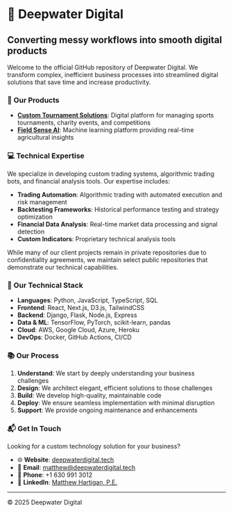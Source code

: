# 🌊 Deepwater Digital

## Converting messy workflows into smooth digital products

Welcome to the official GitHub repository of Deepwater Digital. We transform complex, inefficient business processes into streamlined digital solutions that save time and increase productivity.

### 🚀 Our Products

- **[Custom Tournament Solutions](https://customtournamentsolutions.com/)**: Digital platform for managing sports tournaments, charity events, and competitions
- **[Field Sense AI](https://field-sense-ai-staging-66660d303cdc.herokuapp.com/)**: Machine learning platform providing real-time agricultural insights

### 💻 Technical Expertise

We specialize in developing custom trading systems, algorithmic trading bots, and financial analysis tools. Our expertise includes:

- **Trading Automation**: Algorithmic trading with automated execution and risk management
- **Backtesting Frameworks**: Historical performance testing and strategy optimization
- **Financial Data Analysis**: Real-time market data processing and signal detection
- **Custom Indicators**: Proprietary technical analysis tools

While many of our client projects remain in private repositories due to confidentiality agreements, we maintain select public repositories that demonstrate our technical capabilities.

### 🔧 Our Technical Stack

- **Languages**: Python, JavaScript, TypeScript, SQL
- **Frontend**: React, Next.js, D3.js, TailwindCSS
- **Backend**: Django, Flask, Node.js, Express
- **Data & ML**: TensorFlow, PyTorch, scikit-learn, pandas
- **Cloud**: AWS, Google Cloud, Azure, Heroku
- **DevOps**: Docker, GitHub Actions, CI/CD

### 📚 Our Process

1. **Understand**: We start by deeply understanding your business challenges
2. **Design**: We architect elegant, efficient solutions to those challenges
3. **Build**: We develop high-quality, maintainable code
4. **Deploy**: We ensure seamless implementation with minimal disruption
5. **Support**: We provide ongoing maintenance and enhancements

### 📬 Get In Touch

Looking for a custom technology solution for your business? 

- 🌐 **Website**: [deepwaterdigital.tech](https://deepwaterdigital.tech)
- 📧 **Email**: matthew@deepwaterdigital.tech
- 📱 **Phone**: +1 630 991 3012
- 💼 **LinkedIn**: [Matthew Hartigan, P.E.](https://www.linkedin.com/in/matthew-hartigan-p-e-a0b2a7219/)

---

© 2025 Deepwater Digital
